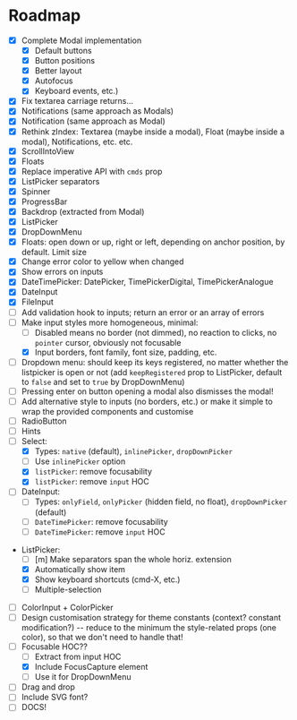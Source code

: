 # Roadmap

- [x] Complete Modal implementation
    + [x] Default buttons
    + [x] Button positions
    + [x] Better layout
    + [x] Autofocus
    + [x] Keyboard events, etc.)
- [x] Fix textarea carriage returns...
- [x] Notifications (same approach as Modals)
- [x] Notification (same approach as Modal)
- [x] Rethink zIndex: Textarea (maybe inside a modal), Float (maybe inside a modal), Notifications, etc. etc.
- [x] ScrollIntoView
- [x] Floats
- [x] Replace imperative API with `cmds` prop
- [x] ListPicker separators
- [x] Spinner
- [x] ProgressBar
- [x] Backdrop (extracted from Modal)
- [x] ListPicker
- [x] DropDownMenu
- [x] Floats: open down or up, right or left, depending on anchor position, by default. Limit size
- [x] Change error color to yellow when changed
- [x] Show errors on inputs
- [x] DateTimePicker: DatePicker, TimePickerDigital, TimePickerAnalogue
- [x] DateInput
- [x] FileInput
- [ ] Add validation hook to inputs; return an error or an array of errors
- [ ] Make input styles more homogeneous, minimal:
    + [ ] Disabled means no border (not dimmed), no reaction to clicks, no `pointer` cursor, obviously not focusable
    + [x] Input borders, font family, font size, padding, etc.
- [ ] Dropdown menu: should keep its keys registered, no matter whether the listpicker is open or not (add `keepRegistered` prop to ListPicker, default to `false` and set to `true` by DropDownMenu)
- [ ] Pressing enter on button opening a modal also dismisses the modal!
- [ ] Add alternative style to inputs (no borders, etc.) or make it simple to wrap the provided components and customise
- [ ] RadioButton
- [ ] Hints
- [ ] Select:
    + [x] Types: `native` (default), `inlinePicker`, `dropDownPicker`
    + [ ] Use `inlinePicker` option
    + [x] `listPicker`: remove focusability 
    + [x] `listPicker`: remove `input` HOC 
- [ ] DateInput:
    + [ ] Types: `onlyField`, `onlyPicker` (hidden field, no float), `dropDownPicker` (default)
    + [ ] `DateTimePicker`: remove focusability
    + [ ] `DateTimePicker`: remove `input` HOC
- ListPicker:
    + [ ] [m] Make separators span the whole horiz. extension
    + [x] Automatically show item
    + [x] Show keyboard shortcuts (cmd-X, etc.)
    + [ ] Multiple-selection
- [ ] ColorInput + ColorPicker
- [ ] Design customisation strategy for theme constants (context? constant modification?) -- reduce to the minimum the style-related props (one color), so that we don't need to handle that!
- [ ] Focusable HOC??
    + [ ] Extract from input HOC
    + [x] Include FocusCapture element
    + [ ] Use it for DropDownMenu
- [ ] Drag and drop
- [ ] Include SVG font?
- [ ] DOCS!

